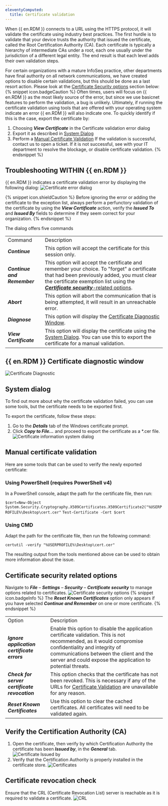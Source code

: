```yaml
---
eleventyComputed:
  title: Certificate validation
---
```

When {{ en.RDM }} connects to a URL using the HTTPS protocol, it will validate the certificate using industry best practices. The first hurdle is to validate that your device trusts the authority that issued the certificate, called the Root Certification Authority (CA). Each certificate is typically a hierarchy of intermediate CAs under a root, each one usually under the jurisdiction of a different legal entity. The end result is that each level adds their own validation steps.

For certain organizations with a mature InfoSeq practice, other departments have final authority on all network communications, we have created options to disable certain validations, but this should be done as a last resort action.  Please look at the <a href="#certificate-security-related-options">Certificate Security options</a> section below:
{% snippet icon.badgeCaution %}
Often times, users will focus on {{ en.RDM }} as the most likely source of the error, but since we use basicnet features to perform the validation, a bug is unlikely. Ultimately, if running the certificate validation using tools that are offered with your operating system indicate an error {{ en.RDM }} will also indicate one. To quickly identify if this is the case, export the certificate by:
1. Choosing ***View Certificate*** in the Certificate validation error dialog
1. Export it as described in <a href="#systemdialog">System Dialog</a>
1. Perform a <a href="#manualcertificatevalidation">Manual Certificate Validation</a>
If the validation is successful, contact us to open a ticket. If it is not successful, see with your IT department to resolve the blockage, or disable certificate validation.
{% endsnippet %}

## Troubleshooting WITHIN {{ en.RDM }}
{{ en.RDM }} indicates a certificate validation error by displaying the following dialog:
![Certificate error dialog](https://cdnweb.devolutions.net/docs/docs_en_kb_KB0126.png)

{% snippet icon.shieldCaution %}
Before ignoring the error or adding the certificate to the exception list, always perform a perfunctory validation of the certificate by using the ***View Certificate*** action, verify the ***Issued To*** and ***Issued By*** fields to determine if they seem correct for your organization.
{% endsnippet %}

The dialog offers five commands
<table>
	<tr>
		<td>
Command
		</td>
		<td>
Description
		</td>
	</tr>
	<tr>
		<td>
<b><i>Continue</b></i>
		</td>
		<td>
This option will accept the certificate for this session only.
		</td>
	</tr>
	<tr>
		<td>
<b><i>Continue and Remember</b></i>
		</td>
		<td>
This option will accept the certificate and remember your choice. To "forget" a certificate that had been previously added, you must clear the certificate exemption list using the <a href="#certificatesecurityrelatedoptions"><b><i>Certificate security</b></i>-related options</a>.
		</td>
	</tr>
	<tr>
		<td>
<b><i>Abort</b></i>
		</td>
		<td>
This option will abort the communication that is being attempted, it will result in an unreachable error.
		</td>
	</tr>
	<tr>
		<td>
<b><i>Diagnose</b></i>
		</td>
		<td>
This option will display the <a href="#certificatediagnosticwindow">Certificate Diagnostic Window</a>.
		</td>
	</tr>
	<tr>
		<td>
<b><i>View Certificate</b></i>
		</td>
		<td>
This option will display the certificate using the <a href="#systemdialog">System Dialog</a>. You can use this to export the certificate for a manual validation.
		</td>
	</tr>
</table>

## {{ en.RDM }} Certificate diagnostic window
<a name="certificatediagnosticwindow"></a>

![Certificate Diagnostic](https://cdnweb.devolutions.net/docs/docs_en_kb_KB0127.png)
## System dialog
<a name="systemdialog"></a>

To find out more about why the certificate validation failed, you can use some tools, but the certificate needs to be exported first.

To export the certificate, follow these steps:

1. Go to the ***Details*** tab of the Windows certificate prompt.
1. Click ***Copy to File...*** and proceed to export the certificate as a *.cer file.
![Certificate information system dialog](https://cdnweb.devolutions.net/docs/docs_en_kb_KB4452.png)
## Manual certificate validation
<a name="manualcertificatevalidation"></a>

Here are some tools that can be used to verify the newly exported certificate:
### Using PowerShell (requires PowerShell v4)
In a PowerShell console, adapt the path for the certificate file, then run:

`$cert=New-Object System.Security.Cryptography.X509Certificates.X509Certificate2("%USERPROFILE%\Desktop\cert.cer"`
`Test-Certificate -Cert $cert`

### Using CMD
Adapt the path for the certificate file, then run the following command:

`certutil -verify "%USERPROFILE%\Desktop\cert.cer"`

The resulting output from the tools mentioned above can be used to obtain more information about the issue.
## Certificate security related options
<a name="certificatesecurityrelatedoptions"></a>

Navigate to ***File*** – ***Settings*** – ***Security*** – ***Certificate security*** to manage options related to certificates.
![Certificate security options](https://cdnweb.devolutions.net/docs/docs_en_kb_KB0129.png)
{% snippet icon.badgeInfo %}
The ***Reset Known Certificates*** option only appears if you have selected ***Continue and Remember*** on one or more certificate.
{% endsnippet %}

<table>
	<tr>
		<td>
Option
		</td>
		<td>
Description
		</td>
	</tr>
	<tr>
		<td>
<b><i>Ignore application certificate errors</b></i>
		</td>
		<td>
Enable this option to disable the application certificate validation. This is not recommended, as it would compromise confidentiality and integrity of communications between the client and the server and could expose the application to potential threats.
		</td>
	</tr>
	<tr>
		<td>
<b><i>Check for server certificate revocation</b></i>
		</td>
		<td>
This option checks that the certificate has not been revoked. This is necessary if any of the URLs for <a href="#certificatecheck">Certificate Validation</a> are unavailable for any reason.
		</td>
	</tr>
	<tr>
		<td>
<b><i>Reset Known Certificates</b></i>
		</td>
		<td>
Use this option to clear the cached certificates. All certificates will need to be validated again.
		</td>
	</tr>
</table>

## Verify the Certification Authority (CA)
1. Open the certificate, then verify by which Certification Authority the certificate has been ***Issued by***, in the ***General*** tab.
![Certificate Issued by](https://cdnweb.devolutions.net/docs/docs_en_kb_KB4448.png)
1. Verify that the Certification Authority is properly installed in the certificate store.
![Certificates](https://cdnweb.devolutions.net/docs/docs_en_kb_KB4449.png)
## Certificate revocation check
<a name="certificatecheck"></a>

Ensure that the CRL (Certificate Revocation List) server is reachable as it is required to validate a certificate.
![CRL](https://cdnweb.devolutions.net/docs/docs_en_kb_KB4454.png)
